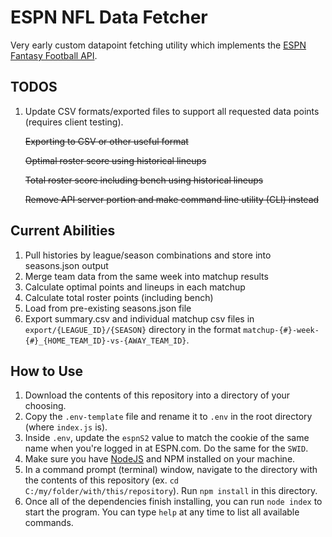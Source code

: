 # ESPN NFL Data Fetcher

Very early custom datapoint fetching utility which implements the [ESPN Fantasy Football API](http://espn-fantasy-football-api.s3-website.us-east-2.amazonaws.com/).

## TODOS

1. Update CSV formats/exported files to support all requested data points (requires client testing).

    ~~Exporting to CSV or other useful format~~

    ~~Optimal roster score using historical lineups~~

    ~~Total roster score including bench using historical lineups~~

    ~~Remove API server portion and make command line utility (CLI) instead~~

## Current Abilities

1. Pull histories by league/season combinations and store into seasons.json output
2. Merge team data from the same week into matchup results
3. Calculate optimal points and lineups in each matchup
4. Calculate total roster points (including bench)
5. Load from pre-existing seasons.json file
6. Export summary.csv and individual matchup csv files in `export/{LEAGUE_ID}/{SEASON}` directory in the format `matchup-{#}-week-{#}_{HOME_TEAM_ID}-vs-{AWAY_TEAM_ID}`.

## How to Use

1. Download the contents of this repository into a directory of your choosing.
2. Copy the `.env-template` file and rename it to `.env` in the root directory (where `index.js` is).
3. Inside `.env`, update the `espnS2` value to match the cookie of the same name when you're logged in at ESPN.com. Do the same for the `SWID`.
4. Make sure you have [NodeJS](https://nodejs.org/en/) and NPM installed on your machine.
5. In a command prompt (terminal) window, navigate to the directory with the contents of this repository (ex. `cd C:/my/folder/with/this/repository`). Run `npm install` in this directory.
6. Once all of the dependencies finish installing, you can run `node index` to start the program. You can type `help` at any time to list all available commands.